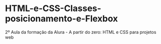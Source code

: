 # HTML-e-CSS-Classes-posicionamento-e-Flexbox
2º Aula da formação da Alura - A partir do zero: HTML e CSS para projetos web
